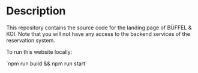 # Description

This repository contains the source code for the landing page of BÜFFEL & KOI. Note that you will not have any access to the backend services of the reservation system.

To run this website locally:

´npm run build && npm run start´
